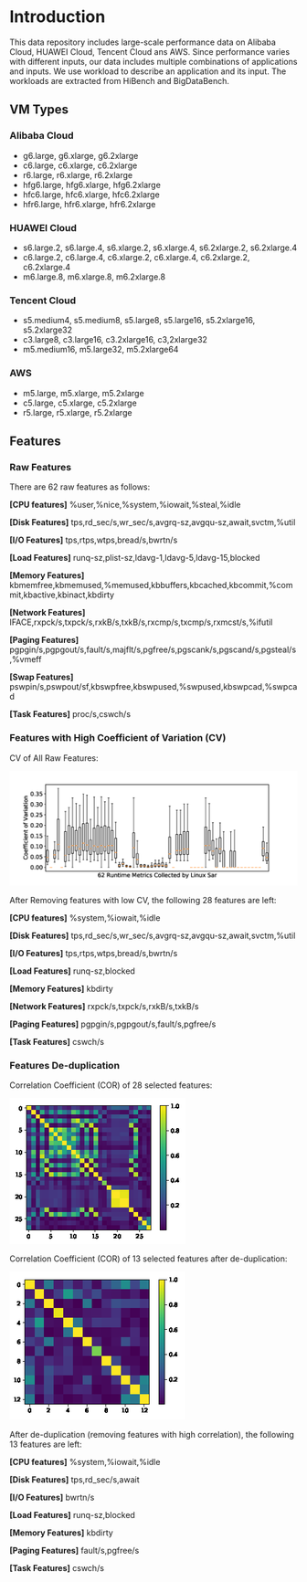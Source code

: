 # Introduction
This data repository includes large-scale performance data on Alibaba Cloud, HUAWEI Cloud, Tencent Cloud ans AWS. Since performance varies with different inputs, our data includes multiple combinations of applications and inputs. We use workload to describe an application and its input. The workloads are extracted from HiBench and BigDataBench.

## VM Types

### Alibaba Cloud
* g6.large, g6.xlarge, g6.2xlarge
* c6.large, c6.xlarge, c6.2xlarge
* r6.large, r6.xlarge, r6.2xlarge
* hfg6.large, hfg6.xlarge, hfg6.2xlarge
* hfc6.large, hfc6.xlarge, hfc6.2xlarge
* hfr6.large, hfr6.xlarge, hfr6.2xlarge

### HUAWEI Cloud
* s6.large.2, s6.large.4, s6.xlarge.2, s6.xlarge.4, s6.2xlarge.2, s6.2xlarge.4
* c6.large.2, c6.large.4, c6.xlarge.2, c6.xlarge.4, c6.2xlarge.2, c6.2xlarge.4
* m6.large.8, m6.xlarge.8, m6.2xlarge.8

### Tencent Cloud
* s5.medium4, s5.medium8, s5.large8, s5.large16, s5.2xlarge16, s5.2xlarge32
* c3.large8, c3.large16, c3.2xlarge16, c3,2xlarge32
* m5.medium16, m5.large32, m5.2xlarge64

### AWS
* m5.large, m5.xlarge, m5.2xlarge
* c5.large, c5.xlarge, c5.2xlarge
* r5.large, r5.xlarge, r5.2xlarge

## Features

### Raw Features

There are 62 raw features as follows:

**[CPU features]** %user,%nice,%system,%iowait,%steal,%idle

**[Disk Features]** tps,rd_sec/s,wr_sec/s,avgrq-sz,avgqu-sz,await,svctm,%util

**[I/O Features]** tps,rtps,wtps,bread/s,bwrtn/s

**[Load Features]** runq-sz,plist-sz,ldavg-1,ldavg-5,ldavg-15,blocked

**[Memory Features]** kbmemfree,kbmemused,%memused,kbbuffers,kbcached,kbcommit,%commit,kbactive,kbinact,kbdirty

**[Network Features]** IFACE,rxpck/s,txpck/s,rxkB/s,txkB/s,rxcmp/s,txcmp/s,rxmcst/s,%ifutil

**[Paging Features]** pgpgin/s,pgpgout/s,fault/s,majflt/s,pgfree/s,pgscank/s,pgscand/s,pgsteal/s,%vmeff

**[Swap Features]** pswpin/s,pswpout/sf,kbswpfree,kbswpused,%swpused,kbswpcad,%swpcad

**[Task Features]** proc/s,cswch/s

### Features with High Coefficient of Variation (CV)

CV of All Raw Features:

![](./raw_feat_cv.png)

After Removing features with low CV, the following 28 features are left:

**[CPU features]** %system,%iowait,%idle

**[Disk Features]** tps,rd_sec/s,wr_sec/s,avgrq-sz,avgqu-sz,await,svctm,%util

**[I/O Features]** tps,rtps,wtps,bread/s,bwrtn/s

**[Load Features]** runq-sz,blocked

**[Memory Features]** kbdirty

**[Network Features]** rxpck/s,txpck/s,rxkB/s,txkB/s

**[Paging Features]** pgpgin/s,pgpgout/s,fault/s,pgfree/s

**[Task Features]** cswch/s

### Features De-duplication

Correlation Coefficient (COR) of 28 selected features:

![](./raw_feat_cov.png)

Correlation Coefficient (COR) of 13 selected features after de-duplication:

![](./sel_feat_cov.png)

After de-duplication (removing features with high correlation), the following 13 features are left:

**[CPU features]** %system,%iowait,%idle

**[Disk Features]** tps,rd_sec/s,await

**[I/O Features]** bwrtn/s

**[Load Features]** runq-sz,blocked

**[Memory Features]** kbdirty

**[Paging Features]** fault/s,pgfree/s

**[Task Features]** cswch/s
